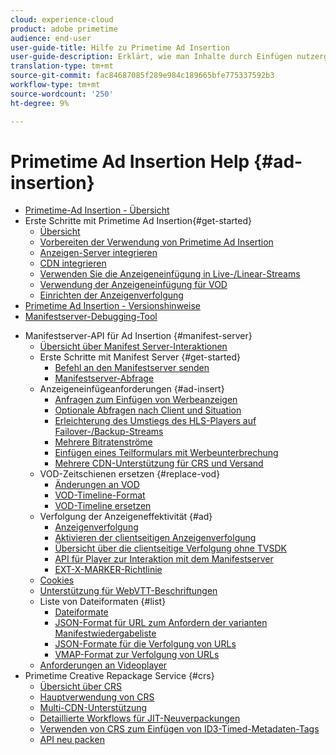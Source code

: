 ```yaml
---
cloud: experience-cloud
product: adobe primetime
audience: end-user
user-guide-title: Hilfe zu Primetime Ad Insertion
user-guide-description: Erklärt, wie man Inhalte durch Einfügen nutzergerechter dynamischer Anzeigen auf dem Server monetarisieren und die Zielgruppe mit personalisierten Anzeigen ansprechen kann.
translation-type: tm+mt
source-git-commit: fac84687085f289e984c189665bfe775337592b3
workflow-type: tm+mt
source-wordcount: '250'
ht-degree: 9%

---
```



# Primetime Ad Insertion Help {#ad-insertion}

+ [Primetime-Ad Insertion - Übersicht](home.md)
+ Erste Schritte mit Primetime Ad Insertion{#get-started}
   + [Übersicht](get-started-ptai.md)
   + [Vorbereiten der Verwendung von Primetime Ad Insertion](setup-ptai.md)
   + [Anzeigen-Server integrieren](integrate-ad-server.md)
   + [CDN integrieren](integrate-cdn.md)
   + [Verwenden Sie die Anzeigeneinfügung in Live-/Linear-Streams](ad-insertion-live-linear-stream.md)
   + [Verwendung der Anzeigeneinfügung für VOD](ad-insertion-vod.md)
   + [Einrichten der Anzeigenverfolgung](set-up-ad-tracking.md)
+ [Primetime Ad Insertion - Versionshinweise](https://docs.adobe.com/content/help/en/primetime/release-notes/ptai/ptai-19x-release-notes.html)
+ [Manifestserver-Debugging-Tool](manifest-server-debugging-tool.md)

<!-- + [Server Side Ad Insertion debugging dashboard](ssai-debugging-dashboard.md)-->
+ Manifestserver-API für Ad Insertion {#manifest-server}
   + [Übersicht über Manifest Server-Interaktionen](msapi-topics/ms-overview.md)
   + Erste Schritte mit Manifest Server {#get-started}
      + [Befehl an den Manifestserver senden](msapi-topics/ms-getting-started/ms-sending-cmd.md)
      + [Manifestserver-Abfrage](msapi-topics/ms-getting-started/ms-api-query-params.md)
   + Anzeigeneinfügeanforderungen {#ad-insert}
      + [Anfragen zum Einfügen von Werbeanzeigen](msapi-topics/ms-insert-ads/ms-ad-insert.md)
      + [Optionale Abfragen nach Client und Situation](msapi-topics/ms-insert-ads/ms-api-query-param-situation.md)
      + [Erleichterung des Umstiegs des HLS-Players auf Failover-/Backup-Streams](msapi-topics/ms-insert-ads/hls-switching-to-failover.md)
      + [Mehrere Bitratenströme](msapi-topics/ms-insert-ads/ms-api-mbr-streams.md)
      + [Einfügen eines Teilformulars mit Werbeunterbrechung](msapi-topics/ms-insert-ads/partial-ad-break-insetion.md)
      + [Mehrere CDN-Unterstützung für CRS und Versand](msapi-topics/ms-insert-ads/ms-api-multi-cdns-for-crs.md)
   + VOD-Zeitschienen ersetzen {#replace-vod}
      + [Änderungen an VOD](msapi-topics/ms-changes-vod-timeline/ms-replace-vod-timeline.md)
      + [VOD-Timeline-Format](msapi-topics/ms-changes-vod-timeline/ms-api-timeline-format.md)
      + [VOD-Timeline ersetzen](msapi-topics/ms-changes-vod-timeline/t-ms-replace-vod-timeline.md)
   + Verfolgung der Anzeigeneffektivität {#ad}
      + [Anzeigenverfolgung](msapi-topics/ms-at-effectiveness/ms-at-overview.md)
      + [Aktivieren der clientseitigen Anzeigenverfolgung](msapi-topics/ms-at-effectiveness/ms-enable-client-side-ad-tracking.md)
      + [Übersicht über die clientseitige Verfolgung ohne TVSDK](msapi-topics/ms-at-effectiveness/notvsdk-csat-overview.md)
      + [API für Player zur Interaktion mit dem Manifestserver](msapi-topics/ms-at-effectiveness/notvsdk-csat-ms-interface.md)
      + [EXT-X-MARKER-Richtlinie](msapi-topics/ms-at-effectiveness/ms-api-playlists.md)
   + [Cookies](msapi-topics/ms-cookies.md)
   + [Unterstützung für WebVTT-Beschriftungen](msapi-topics/ms-webvtt-captions.md)
   + Liste von Dateiformaten {#list}
      + [Dateiformate](msapi-topics/ms-list-file-formats/ms-api-file-formats.md)
      + [JSON-Format für URL zum Anfordern der varianten Manifestwiedergabeliste](msapi-topics/ms-list-file-formats/ms-json-m3u8.md)
      + [JSON-Formate für die Verfolgung von URLs](msapi-topics/ms-list-file-formats/notvsdk-csat-sidecar.md)
      + [VMAP-Format zur Verfolgung von URLs](msapi-topics/ms-list-file-formats/notvsdk-csat-vmap.md)
   + [Anforderungen an Videoplayer](msapi-topics/ms-player-req.md)
+ Primetime Creative Repackage Service {#crs}
   + [Übersicht über CRS](creative-repackaging-service/crs-overview.md)
   + [Hauptverwendung von CRS](creative-repackaging-service/jit-async-hls-conv.md)
   + [Multi-CDN-Unterstützung](creative-repackaging-service/multi-cdn-supportt.md)
   + [Detaillierte Workflows für JIT-Neuverpackungen](creative-repackaging-service/jit-repackage.md)
   + [Verwenden von CRS zum Einfügen von ID3-Timed-Metadaten-Tags](creative-repackaging-service/inject-id3.md)
   + [API neu packen](creative-repackaging-service/api-repackage.md)
